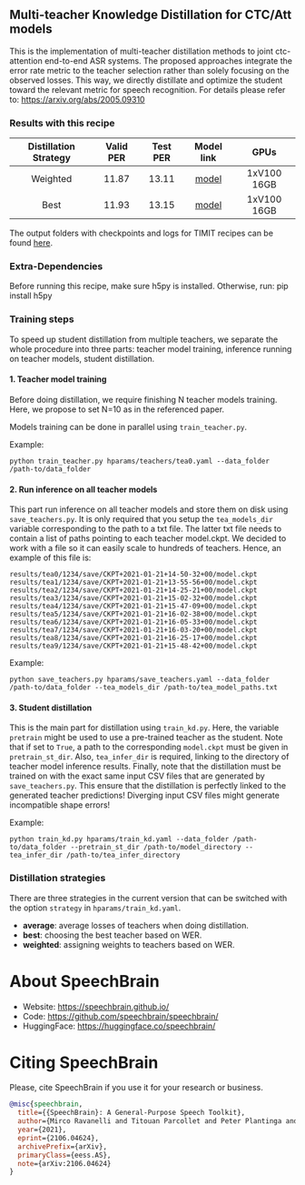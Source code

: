 ## Multi-teacher Knowledge Distillation for CTC/Att models
This is the implementation of multi-teacher distillation methods to
joint ctc-attention end-to-end ASR systems. The proposed approaches integrate
the error rate metric to the teacher selection rather than solely focusing on the observed losses.
This way, we directly distillate and optimize the student toward the relevant metric for speech recognition.
For details please refer to: https://arxiv.org/abs/2005.09310

### Results with this recipe

| Distillation Strategy | Valid PER | Test PER | Model link | GPUs |
|:---------------------------:| :-----:| :-----:| :-----:| :--------:|
| Weighted | 11.87 | 13.11 | [model](https://drive.google.com/drive/folders/1MHR2AZvCYZr88yUQZTmORCvKJqTsYZAQ?usp=sharing) | 1xV100 16GB |
| Best | 11.93 | 13.15 | [model](https://drive.google.com/drive/folders/1D-3GNh-XzjoU-_6egT3Ns6maCvF-fAJH?usp=sharing) | 1xV100 16GB |

The output folders with checkpoints and logs for TIMIT recipes can be found [here](https://www.dropbox.com/sh/059jnwdass8v45u/AADTjh5DYdYKuZsgH9HXGx0Sa?dl=0?usp=sharing).

### Extra-Dependencies
Before running this recipe, make sure h5py is installed. Otherwise, run:
pip install h5py

### Training steps
To speed up student distillation from multiple teachers, we separate the whole procedure into three parts: teacher model training, inference running on teacher models, student distillation.

#### 1. Teacher model training
Before doing distillation, we require finishing N teacher models training. Here, we propose to set N=10 as in the referenced paper.

Models training can be done in parallel using `train_teacher.py`.

Example:
```
python train_teacher.py hparams/teachers/tea0.yaml --data_folder /path-to/data_folder
```

#### 2. Run inference on all teacher models
This part run inference on all teacher models and store them on disk using `save_teachers.py`. It is only required that you setup the `tea_models_dir` variable corresponding to the path to a txt file. The latter txt file needs to contain
a list of paths pointing to each teacher model.ckpt. We decided to work with a file so it can easily scale to hundreds of teachers. Hence, an example of this
file is:

```
results/tea0/1234/save/CKPT+2021-01-21+14-50-32+00/model.ckpt
results/tea1/1234/save/CKPT+2021-01-21+13-55-56+00/model.ckpt
results/tea2/1234/save/CKPT+2021-01-21+14-25-21+00/model.ckpt
results/tea3/1234/save/CKPT+2021-01-21+15-02-32+00/model.ckpt
results/tea4/1234/save/CKPT+2021-01-21+15-47-09+00/model.ckpt
results/tea5/1234/save/CKPT+2021-01-21+16-02-38+00/model.ckpt
results/tea6/1234/save/CKPT+2021-01-21+16-05-33+00/model.ckpt
results/tea7/1234/save/CKPT+2021-01-21+16-03-20+00/model.ckpt
results/tea8/1234/save/CKPT+2021-01-21+16-25-17+00/model.ckpt
results/tea9/1234/save/CKPT+2021-01-21+15-48-42+00/model.ckpt
```

Example:
```
python save_teachers.py hparams/save_teachers.yaml --data_folder /path-to/data_folder --tea_models_dir /path-to/tea_model_paths.txt
```

#### 3. Student distillation
This is the main part for distillation using `train_kd.py`. Here, the variable `pretrain` might be used to use a pre-trained teacher as the student. Note that if set to `True`, a path to the corresponding `model.ckpt` must be given in `pretrain_st_dir`. Also, `tea_infer_dir` is required, linking to the directory of teacher model inference results. Finally, note that the distillation must be trained on with the exact same input CSV files that are generated by `save_teachers.py`. This ensure that the distillation is perfectly linked to the
generated teacher predictions! Diverging input CSV files might generate incompatible shape errors!

Example:
```
python train_kd.py hparams/train_kd.yaml --data_folder /path-to/data_folder --pretrain_st_dir /path-to/model_directory --tea_infer_dir /path-to/tea_infer_directory
```

### Distillation strategies
There are three strategies in the current version that can be switched with the option `strategy` in `hparams/train_kd.yaml`.

- **average**: average losses of teachers when doing distillation.
- **best**: choosing the best teacher based on WER.
- **weighted**: assigning weights to teachers based on WER.


# **About SpeechBrain**
- Website: https://speechbrain.github.io/
- Code: https://github.com/speechbrain/speechbrain/
- HuggingFace: https://huggingface.co/speechbrain/


# **Citing SpeechBrain**
Please, cite SpeechBrain if you use it for your research or business.

```bibtex
@misc{speechbrain,
  title={{SpeechBrain}: A General-Purpose Speech Toolkit},
  author={Mirco Ravanelli and Titouan Parcollet and Peter Plantinga and Aku Rouhe and Samuele Cornell and Loren Lugosch and Cem Subakan and Nauman Dawalatabad and Abdelwahab Heba and Jianyuan Zhong and Ju-Chieh Chou and Sung-Lin Yeh and Szu-Wei Fu and Chien-Feng Liao and Elena Rastorgueva and François Grondin and William Aris and Hwidong Na and Yan Gao and Renato De Mori and Yoshua Bengio},
  year={2021},
  eprint={2106.04624},
  archivePrefix={arXiv},
  primaryClass={eess.AS},
  note={arXiv:2106.04624}
}
```
